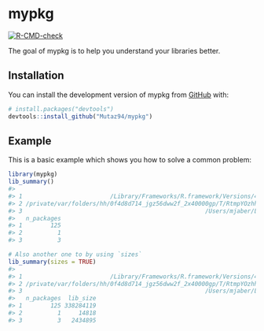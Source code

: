 
<!-- README.md is generated from README.Rmd. Please edit that file -->

# mypkg

<!-- badges: start -->

[![R-CMD-check](https://github.com/Mutaz94/mypkg/actions/workflows/R-CMD-check.yaml/badge.svg)](https://github.com/Mutaz94/mypkg/actions/workflows/R-CMD-check.yaml)
<!-- badges: end -->

The goal of mypkg is to help you understand your libraries better.

## Installation

You can install the development version of mypkg from
[GitHub](https://github.com/) with:

``` r
# install.packages("devtools")
devtools::install_github("Mutaz94/mypkg")
```

## Example

This is a basic example which shows you how to solve a common problem:

``` r
library(mypkg)
lib_summary()
#>                                                                                        Library
#> 1                         /Library/Frameworks/R.framework/Versions/4.3-arm64/Resources/library
#> 2 /private/var/folders/hh/0f4d8d714_jgz56dww2f_2x40000gp/T/RtmpYOzhhi/temp_libpathb9c410a20f20
#> 3                                                    /Users/mjaber/Library/R/arm64/4.3/library
#>   n_packages
#> 1        125
#> 2          1
#> 3          3

# Also another one to by using `sizes` 
lib_summary(sizes = TRUE)
#>                                                                                        Library
#> 1                         /Library/Frameworks/R.framework/Versions/4.3-arm64/Resources/library
#> 2 /private/var/folders/hh/0f4d8d714_jgz56dww2f_2x40000gp/T/RtmpYOzhhi/temp_libpathb9c410a20f20
#> 3                                                    /Users/mjaber/Library/R/arm64/4.3/library
#>   n_packages  lib_size
#> 1        125 338284119
#> 2          1     14818
#> 3          3   2434895
```
